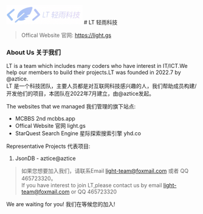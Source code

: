 <img src="logo.png" style="width:200px">
# LT 轻雨科技

> Offical Website 官网: https://light.gs

### About Us 关于我们
LT is a team which includes many coders who have interest in IT/ICT.We help our members to build their projects.LT was founded in 2022.7 by @aztice.<br/>
LT 是一个科技团队，主要人员都是对互联网科技感兴趣的人，我们帮助成员构建/开发他们的项目，本团队在2022年7月建立，由@aztice发起。

The websites that we managed 我们管理的旗下站点:
- MCBBS 2nd mcbbs.app
- Offical Website 官网 light.gs
- StarQuest Search Engine 星际探索搜索引擎 yhd.co

Representative Projects 代表项目:
1. JsonDB - aztice@aztice

> 如果您想要加入我们，请联系Email  light-team@foxmail.com 或者 QQ 465723320。<br/>
If you have interest to join LT,please contact us by email light-team@foxmail.com or QQ 465723320


We are waiting for you!
我们在等候您的加入!

